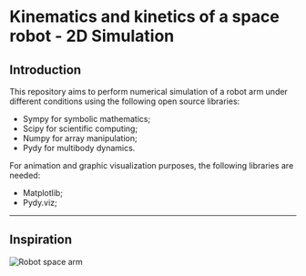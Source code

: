 # Kinematics and kinetics of a space robot - 2D Simulation

## Introduction

This repository aims to perform numerical simulation of a robot arm under different conditions using the following open source libraries:

- Sympy for symbolic mathematics;
- Scipy for scientific computing;
- Numpy for array manipulation;
- Pydy for multibody dynamics.

For animation and graphic visualization purposes, the following libraries are needed:

- Matplotlib;
- Pydy.viz;

---

## Inspiration

![Robot space arm](https://user-images.githubusercontent.com/60149913/105189997-f0580400-5b0b-11eb-99f7-35e8250f8d20.png)



